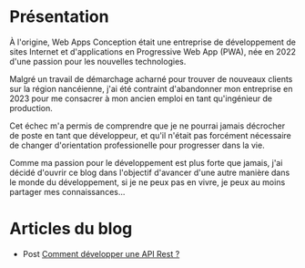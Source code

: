 # Présentation
À l'origine, Web Apps Conception était une entreprise de développement de sites Internet et d'applications en Progressive Web App (PWA), née en 2022 d'une passion pour les nouvelles technologies.

Malgré un travail de démarchage acharné pour trouver de nouveaux clients sur la région nancéienne, j'ai été contraint d'abandonner mon entreprise en 2023 pour me consacrer à mon ancien emploi en tant qu'ingénieur de production.

Cet échec m'a permis de comprendre que je ne pourrai jamais décrocher de poste en tant que développeur, et qu'il n'était pas forcément nécessaire de changer d'orientation professionelle pour progresser dans la vie.

Comme ma passion pour le développement est plus forte que jamais, j'ai décidé d'ouvrir ce blog dans l'objectif d'avancer d'une autre manière dans le monde du développement, si je ne peux pas en vivre, je peux au moins partager mes connaissances...

# Articles du blog
  - Post [Comment développer une API Rest ?](/2024/09/29/API-Rest.html)
